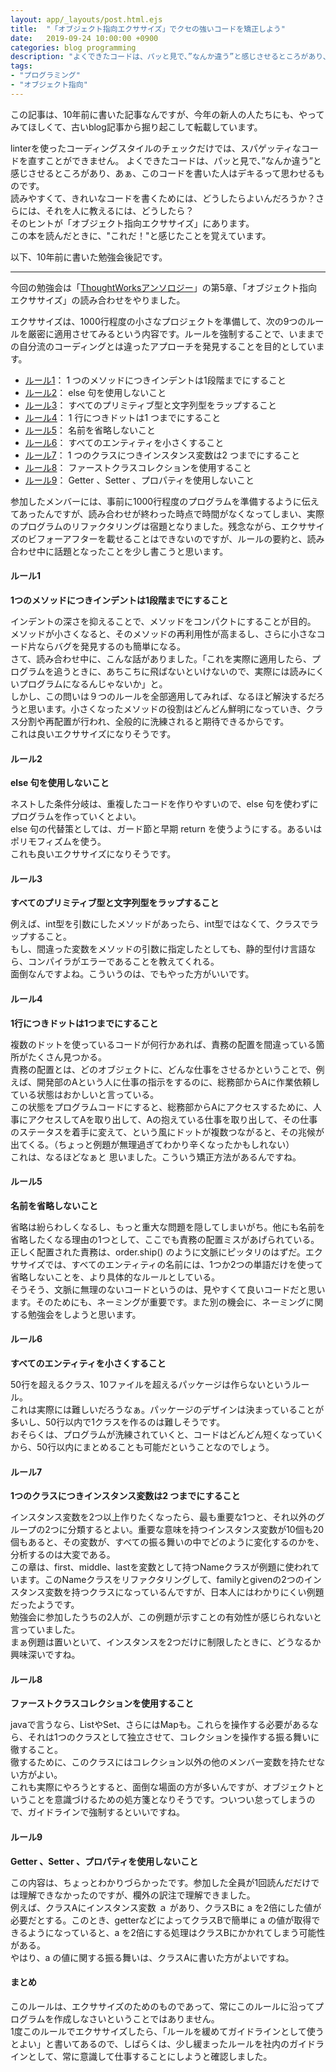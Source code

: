 ```yaml
---
layout: app/_layouts/post.html.ejs
title:  "「オブジェクト指向エクササイズ」でクセの強いコードを矯正しよう"
date:   2019-09-24 10:00:00 +0900
categories: blog programming
description: "よくできたコードは、パッと見で、”なんか違う”と感じさせるところがあり、あぁ、このコードを書いた人はデキるって思わせるものですが、そんなコードを書くためには、どうしたらよいんでしょうか？そのヒントが「オブジェクト指向エクササイズ」にあります。"
tags:
- "プログラミング"
- "オブジェクト指向"
---
```


この記事は、10年前に書いた記事なんですが、今年の新人の人たちにも、やってみてほしくて、古いblog記事から掘り起こして転載しています。

linterを使ったコーディングスタイルのチェックだけでは、スパゲッティなコードを直すことができません。
よくできたコードは、パッと見で、”なんか違う”と感じさせるところがあり、あぁ、このコードを書いた人はデキるって思わせるものです。  
読みやすくて、きれいなコードを書くためには、どうしたらよいんだろうか？さらには、それを人に教えるには、どうしたら？  
そのヒントが「オブジェクト指向エクササイズ」にあります。  
この本を読んだときに、"これだ！"と感じたことを覚えています。

以下、10年前に書いた勉強会後記です。

---

今回の勉強会は「[ThoughtWorksアンソロジー](https://www.amazon.co.jp/ThoughtWorks%E3%82%A2%E3%83%B3%E3%82%BD%E3%83%AD%E3%82%B8%E3%83%BC-%E2%80%95%E3%82%A2%E3%82%B8%E3%83%A3%E3%82%A4%E3%83%AB%E3%81%A8%E3%82%AA%E3%83%96%E3%82%B8%E3%82%A7%E3%82%AF%E3%83%88%E6%8C%87%E5%90%91%E3%81%AB%E3%82%88%E3%82%8B%E3%82%BD%E3%83%95%E3%83%88%E3%82%A6%E3%82%A7%E3%82%A2%E3%82%A4%E3%83%8E%E3%83%99%E3%83%BC%E3%82%B7%E3%83%A7%E3%83%B3-ThoughtWorks-Inc/dp/487311389X)」の第5章、「オブジェクト指向エクササイズ」の読み合わせをやりました。

エクササイズは、1000行程度の小さなプロジェクトを準備して、次の9つのルールを厳密に適用させてみるという内容です。ルールを強制することで、いままでの自分流のコーディングとは違ったアプローチを発見することを目的としています。

* [ルール1](#ルール1)： 1 つのメソッドにつきインデントは1段階までにすること
* [ルール2](#ルール2)： else 句を使用しないこと
* [ルール3](#ルール3)： すべてのプリミティブ型と文字列型をラップすること
* [ルール4](#ルール4)： 1 行につきドットは1 つまでにすること
* [ルール5](#ルール5)： 名前を省略しないこと
* [ルール6](#ルール6)： すべてのエンティティを小さくすること
* [ルール7](#ルール7)： 1 つのクラスにつきインスタンス変数は2 つまでにすること
* [ルール8](#ルール8)： ファーストクラスコレクションを使用すること
* [ルール9](#ルール9)： Getter 、Setter 、プロパティを使用しないこと

参加したメンバーには、事前に1000行程度のプログラムを準備するように伝えてあったんですが、読み合わせが終わった時点で時間がなくなってしまい、実際のプログラムのリファクタリングは宿題となりました。残念ながら、エクササイズのビフォーアフターを載せることはできないのですが、ルールの要約と、読み合わせ中に話題となったことを少し書こうと思います。

<a name="ルール1"></a>

#### ルール1 
**1つのメソッドにつきインデントは1段階までにすること**  

インデントの深さを抑えることで、メソッドをコンパクトにすることが目的。  
メソッドが小さくなると、そのメソッドの再利用性が高まるし、さらに小さなコード片ならバグを発見するのも簡単になる。  
さて、読み合わせ中に、こんな話がありました。「これを実際に適用したら、プログラムを追うときに、あちこちに飛ばないといけないので、実際には読みにくいプログラムになるんじゃないか」と。  
しかし、この問いは９つのルールを全部適用してみれば、なるほど解決するだろうと思います。小さくなったメソッドの役割はどんどん鮮明になっていき、クラス分割や再配置が行われ、全般的に洗練されると期待できるからです。  
これは良いエクササイズになりそうです。

<a name="ルール2"></a>

#### ルール2
**else 句を使用しないこと**  

ネストした条件分岐は、重複したコードを作りやすいので、else 句を使わずにプログラムを作っていくとよい。  
else 句の代替策としては、ガード節と早期 return を使うようにする。あるいはポリモフィズムを使う。  
これも良いエクササイズになりそうです。  

<a name="ルール3"></a>

#### ルール3
**すべてのプリミティブ型と文字列型をラップすること**  

例えば、int型を引数にしたメソッドがあったら、int型ではなくて、クラスでラップすること。  
もし、間違った変数をメソッドの引数に指定したとしても、静的型付け言語なら、コンパイラがエラーであることを教えてくれる。  
面倒なんですよね。こういうのは、でもやった方がいいです。  

<a name="ルール4"></a>

#### ルール4
**1行につきドットは1つまでにすること**  

複数のドットを使っているコードが何行かあれば、責務の配置を間違っている箇所がたくさん見つかる。  
責務の配置とは、どのオブジェクトに、どんな仕事をさせるかということで、例えば、開発部のAという人に仕事の指示をするのに、総務部からAに作業依頼している状態はおかしいと言っている。  
この状態をプログラムコードにすると、総務部からAにアクセスするために、人事にアクセスしてAを取り出して、Aの抱えている仕事を取り出して、その仕事のステータスを着手に変えて、という風にドットが複数つながると、その兆候が出てくる。（ちょっと例題が無理過ぎてわかり辛くなったかもしれない）  
これは、なるほどなぁと 思いました。こういう矯正方法があるんですね。

<a name="ルール5"></a>

#### ルール5
**名前を省略しないこと**  

省略は紛らわしくなるし、もっと重大な問題を隠してしまいがち。他にも名前を省略したくなる理由の1つとして、ここでも責務の配置ミスがあげられている。  
正しく配置された責務は、order.ship() のように文脈にピッタリのはずだ。エクササイズでは、すべてのエンティティの名前には、1つか2つの単語だけを使って省略しないことを、より具体的なルールとしている。  
そうそう、文脈に無理のないコードというのは、見やすくて良いコードだと思います。そのためにも、ネーミングが重要です。また別の機会に、ネーミングに関する勉強会をしようと思います。

<a name="ルール6"></a>

#### ルール6
**すべてのエンティティを小さくすること**  

50行を超えるクラス、10ファイルを超えるパッケージは作らないというルール。  
これは実際には難しいだろうなぁ。パッケージのデザインは決まっていることが多いし、50行以内で1クラスを作るのは難しそうです。  
おそらくは、プログラムが洗練されていくと、コードはどんどん短くなっていくから、50行以内にまとめることも可能だということなのでしょう。

<a name="ルール7"></a>

#### ルール7
**1つのクラスにつきインスタンス変数は2 つまでにすること**  

インスタンス変数を2つ以上作りたくなったら、最も重要な1つと、それ以外のグループの2つに分類するとよい。重要な意味を持つインスタンス変数が10個も20個もあると、その変数が、すべての振る舞いの中でどのように変化するのかを、分析するのは大変である。  
この章は、first、middle、lastを変数として持つNameクラスが例題に使われています。このNameクラスをリファクタリングして、familyとgivenの2つのインスタンス変数を持つクラスになっているんですが、日本人にはわかりにくい例題だったようです。  
勉強会に参加したうちの2人が、この例題が示すことの有効性が感じられないと言っていました。  
まぁ例題は置いといて、インスタンスを2つだけに制限したときに、どうなるか興味深いですね。

<a name="ルール8"></a>

#### ルール8
**ファーストクラスコレクションを使用すること**  

javaで言うなら、ListやSet、さらにはMapも。これらを操作する必要があるなら、それは1つのクラスとして独立させて、コレクションを操作する振る舞いに徹すること。  
徹するために、このクラスにはコレクション以外の他のメンバー変数を持たせない方がよい。  
これも実際にやろうとすると、面倒な場面の方が多いんですが、オブジェクトということを意識づけるための処方箋となりそうです。ついつい怠ってしまうので、ガイドラインで強制するといいですね。

<a name="ルール9"></a>

#### ルール9
**Getter 、Setter 、プロパティを使用しないこと**  

この内容は、ちょっとわかりづらかったです。参加した全員が1回読んだだけでは理解できなかったのですが、欄外の訳注で理解できました。  
例えば、クラスAにインスタンス変数 ａ があり、クラスBに a を2倍にした値が必要だとする。このとき、getterなどによってクラスBで簡単に a の値が取得できるようになっていると、a を2倍にする処理はクラスBにかかれてしまう可能性がある。  
やはり、a の値に関する振る舞いは、クラスAに書いた方がよいですね。  

#### まとめ

このルールは、エクササイズのためのものであって、常にこのルールに沿ってプログラムを作成しなさいということではありません。  
1度このルールでエクササイズしたら、「ルールを緩めてガイドラインとして使うとよい」と書いてあるので、しばらくは、少し緩まったルールを社内のガイドラインとして、常に意識して仕事することにしようと確認しました。

